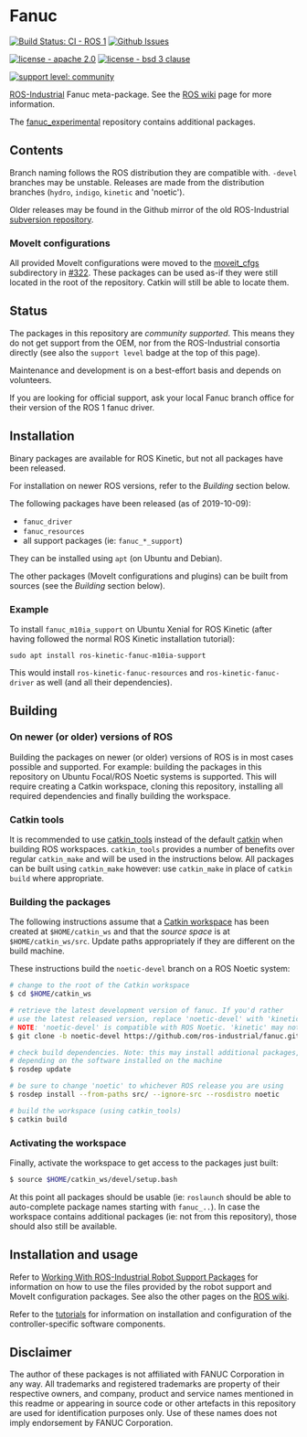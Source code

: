 # Fanuc

[![Build Status: CI - ROS 1](https://github.com/ros-industrial/fanuc/actions/workflows/ci_ros1.yml/badge.svg?branch=noetic-devel)](https://github.com/ros-industrial/fanuc/actions/workflows/ci_ros1.yml)
[![Github Issues](https://img.shields.io/github/issues/ros-industrial/fanuc.svg)](http://github.com/ros-industrial/fanuc/issues)

[![license - apache 2.0](https://img.shields.io/:license-Apache%202.0-yellowgreen.svg)](https://opensource.org/licenses/Apache-2.0)
[![license - bsd 3 clause](https://img.shields.io/:license-BSD%203--Clause-blue.svg)](https://opensource.org/licenses/BSD-3-Clause)

[![support level: community](https://img.shields.io/badge/support%20level-community-lightgray.svg)](http://rosindustrial.org/news/2016/10/7/better-supporting-a-growing-ros-industrial-software-platform)


[ROS-Industrial][] Fanuc meta-package. See the [ROS wiki][] page for more information.

The [fanuc_experimental][] repository contains additional packages.


## Contents

Branch naming follows the ROS distribution they are compatible with. `-devel` branches may be unstable. Releases are made from the distribution branches (`hydro`, `indigo`, `kinetic` and 'noetic').

Older releases may be found in the Github mirror of the old ROS-Industrial [subversion repository][].

### MoveIt configurations

All provided MoveIt configurations were moved to the [moveit_cfgs](/moveit_cfgs) subdirectory in [#322][].
These packages can be used as-if they were still located in the root of the repository.
Catkin will still be able to locate them.


## Status

The packages in this repository are *community supported*.
This means they do not get support from the OEM, nor from the ROS-Industrial consortia directly (see also the `support level` badge at the top of this page).

Maintenance and development is on a best-effort basis and depends on volunteers.

If you are looking for official support, ask your local Fanuc branch office for their version of the ROS 1 fanuc driver.


## Installation

Binary packages are available for ROS Kinetic, but not all packages have been released.

For installation on newer ROS versions, refer to the *Building* section below.

The following packages have been released (as of 2019-10-09):

 - `fanuc_driver`
 - `fanuc_resources`
 - all support packages (ie: `fanuc_*_support`)

They can be installed using `apt` (on Ubuntu and Debian).

The other packages (MoveIt configurations and plugins) can be built from sources (see the *Building* section below).

### Example

To install `fanuc_m10ia_support` on Ubuntu Xenial for ROS Kinetic (after having followed the normal ROS Kinetic installation tutorial):

```
sudo apt install ros-kinetic-fanuc-m10ia-support
```

This would install `ros-kinetic-fanuc-resources` and `ros-kinetic-fanuc-driver` as well (and all their dependencies).


## Building

### On newer (or older) versions of ROS

Building the packages on newer (or older) versions of ROS is in most cases possible and supported. For example: building the packages in this repository on Ubuntu Focal/ROS Noetic systems is supported. This will require creating a Catkin workspace, cloning this repository, installing all required dependencies and finally building the workspace.

### Catkin tools

It is recommended to use [catkin_tools][] instead of the default [catkin][] when building ROS workspaces. `catkin_tools` provides a number of benefits over regular `catkin_make` and will be used in the instructions below. All packages can be built using `catkin_make` however: use `catkin_make` in place of `catkin build` where appropriate.

### Building the packages

The following instructions assume that a [Catkin workspace][] has been created at `$HOME/catkin_ws` and that the *source space* is at `$HOME/catkin_ws/src`. Update paths appropriately if they are different on the build machine.

These instructions build the `noetic-devel` branch on a ROS Noetic system:

```bash
# change to the root of the Catkin workspace
$ cd $HOME/catkin_ws

# retrieve the latest development version of fanuc. If you'd rather
# use the latest released version, replace 'noetic-devel' with 'kinetic'
# NOTE: 'noetic-devel' is compatible with ROS Noetic. 'kinetic' may not be
$ git clone -b noetic-devel https://github.com/ros-industrial/fanuc.git src/fanuc

# check build dependencies. Note: this may install additional packages,
# depending on the software installed on the machine
$ rosdep update

# be sure to change 'noetic' to whichever ROS release you are using
$ rosdep install --from-paths src/ --ignore-src --rosdistro noetic

# build the workspace (using catkin_tools)
$ catkin build
```

### Activating the workspace

Finally, activate the workspace to get access to the packages just built:

```bash
$ source $HOME/catkin_ws/devel/setup.bash
```

At this point all packages should be usable (ie: `roslaunch` should be able to auto-complete package names starting with `fanuc_..`). In case the workspace contains additional packages (ie: not from this repository), those should also still be available.


## Installation and usage

Refer to [Working With ROS-Industrial Robot Support Packages][] for information on how to use the files provided by the robot support and MoveIt configuration packages. See also the other pages on the [ROS wiki][].

Refer to the [tutorials][] for information on installation and configuration of the controller-specific software components.


## Disclaimer

The author of these packages is not affiliated with FANUC Corporation in any way.
All trademarks and registered trademarks are property of their respective owners, and company, product and service names mentioned in this readme or appearing in source code or other artefacts in this repository are used for identification purposes only.
Use of these names does not imply endorsement by FANUC Corporation.



[ROS-Industrial]: http://wiki.ros.org/Industrial
[ROS wiki]: http://wiki.ros.org/fanuc
[fanuc_experimental]: https://github.com/ros-industrial/fanuc_experimental
[subversion repository]: https://github.com/ros-industrial/swri-ros-pkg
[#322]: https://github.com/ros-industrial/fanuc/pull/322
[Catkin workspace]: http://wiki.ros.org/catkin/Tutorials/create_a_workspace
[catkin]: http://wiki.ros.org/catkin
[catkin_tools]: https://catkin-tools.readthedocs.io/en/latest
[Working With ROS-Industrial Robot Support Packages]: http://wiki.ros.org/Industrial/Tutorials/WorkingWithRosIndustrialRobotSupportPackages
[tutorials]: http://wiki.ros.org/fanuc/Tutorials
